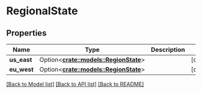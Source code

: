 # RegionalState

## Properties

Name | Type | Description | Notes
------------ | ------------- | ------------- | -------------
**us_east** | Option<[**crate::models::RegionState**](region_state.md)> |  | [optional]
**eu_west** | Option<[**crate::models::RegionState**](region_state.md)> |  | [optional]

[[Back to Model list]](../README.md#documentation-for-models) [[Back to API list]](../README.md#documentation-for-api-endpoints) [[Back to README]](../README.md)


